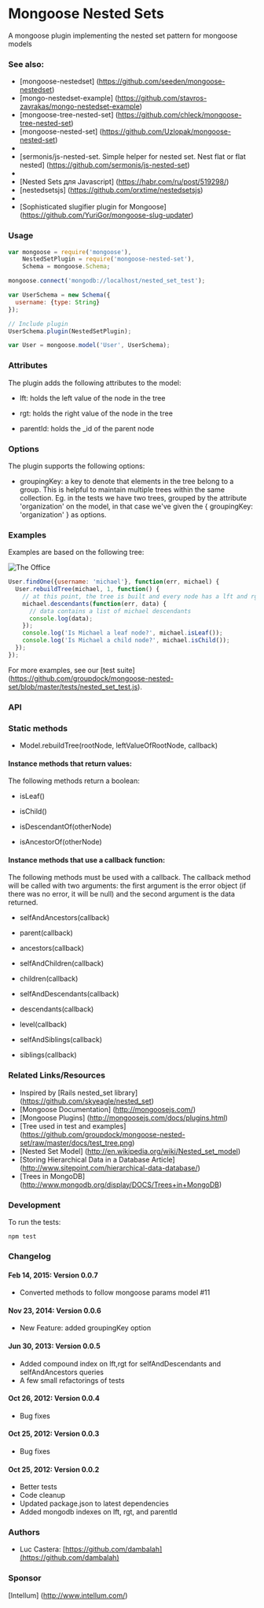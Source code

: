 # Mongoose Nested Sets

A mongoose plugin implementing the nested set pattern for mongoose models

### See also:  

* [mongoose-nestedset] (https://github.com/seeden/mongoose-nestedset)
* [mongo-nestedset-example] (https://github.com/stavros-zavrakas/mongo-nestedset-example)
* [mongoose-tree-nested-set] (https://github.com/chleck/mongoose-tree-nested-set)
* [mongoose-nested-set] (https://github.com/Uzlopak/mongoose-nested-set)
*
* [sermonis/js-nested-set. Simple helper for nested set. Nest flat or flat nested] (https://github.com/sermonis/js-nested-set)
* 
* [Nested Sets для Javascript] (https://habr.com/ru/post/519298/)
* [nestedsetsjs] (https://github.com/orxtime/nestedsetsjs)
*
* [Sophisticated slugifier plugin for Mongoose] (https://github.com/YuriGor/mongoose-slug-updater)  

### Usage

```javascript
var mongoose = require('mongoose'),
    NestedSetPlugin = require('mongoose-nested-set'),
    Schema = mongoose.Schema;

mongoose.connect('mongodb://localhost/nested_set_test');

var UserSchema = new Schema({
  username: {type: String}
});

// Include plugin
UserSchema.plugin(NestedSetPlugin);

var User = mongoose.model('User', UserSchema);
```

### Attributes

The plugin adds the following attributes to the model:

* lft: holds the left value of the node in the tree

* rgt: holds the right value of the node in the tree

* parentId: holds the _id of the parent node

### Options

The plugin supports the following options:

* groupingKey: a key to denote that elements in the tree belong to a group. This is helpful to maintain multiple trees within the same collection. Eg. in the tests we have two trees, grouped by the attribute 'organization' on the model, in that case we've given the { groupingKey: 'organization' } as options.

### Examples

Examples are based on the following tree:

![The Office](https://github.com/groupdock/mongoose-nested-set/raw/master/docs/test_tree.png "The Office")

```javascript
User.findOne({username: 'michael'}, function(err, michael) {
  User.rebuildTree(michael, 1, function() {
    // at this point, the tree is built and every node has a lft and rgt value.
    michael.descendants(function(err, data) {
      // data contains a list of michael descendants
      console.log(data);
    });
    console.log('Is Michael a leaf node?', michael.isLeaf());
    console.log('Is Michael a child node?', michael.isChild());
  });
});
```

For more examples, see our [test suite] (https://github.com/groupdock/mongoose-nested-set/blob/master/tests/nested_set_test.js).

### API

### Static methods

* Model.rebuildTree(rootNode, leftValueOfRootNode, callback)

#### Instance methods that return values:

The following methods return a boolean:

* isLeaf()

* isChild()

* isDescendantOf(otherNode)

* isAncestorOf(otherNode)


#### Instance methods that use a callback function:

The following methods must be used with a callback. The callback method will be called with two arguments: the first argument is the error object (if there was no error, it will be null) and the second argument is the data returned.

* selfAndAncestors(callback)

* parent(callback)

* ancestors(callback)

* selfAndChildren(callback)

* children(callback)

* selfAndDescendants(callback)

* descendants(callback)

* level(callback)

* selfAndSiblings(callback)

* siblings(callback)


### Related Links/Resources

* Inspired by [Rails nested_set library] (https://github.com/skyeagle/nested_set)
* [Mongoose Documentation] (http://mongoosejs.com/)
* [Mongoose Plugins] (http://mongoosejs.com/docs/plugins.html)
* [Tree used in test and examples] (https://github.com/groupdock/mongoose-nested-set/raw/master/docs/test_tree.png)
* [Nested Set Model] (http://en.wikipedia.org/wiki/Nested_set_model)
* [Storing Hierarchical Data in a Database Article] (http://www.sitepoint.com/hierarchical-data-database/)
* [Trees in MongoDB] (http://www.mongodb.org/display/DOCS/Trees+in+MongoDB)

### Development

To run the tests:

```
npm test
```


### Changelog


#### Feb 14, 2015: Version 0.0.7

* Converted methods to follow mongoose params model #11

#### Nov 23, 2014: Version 0.0.6

* New Feature: added groupingKey option

#### Jun 30, 2013: Version 0.0.5

* Added compound index on lft,rgt for selfAndDescendants and
  selfAndAncestors queries
* A few small refactorings of tests

#### Oct 26, 2012: Version 0.0.4

* Bug fixes

#### Oct 25, 2012: Version 0.0.3

* Bug fixes

#### Oct 25, 2012: Version 0.0.2

* Better tests
* Code cleanup
* Updated package.json to latest dependencies
* Added mongodb indexes on lft, rgt, and parentId

### Authors

* Luc Castera: [https://github.com/dambalah](https://github.com/dambalah)

### Sponsor

[Intellum] (http://www.intellum.com/)
